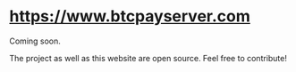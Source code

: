 # https://www.btcpayserver.com

Coming soon.

The project as well as this website are open source. Feel free to contribute!
